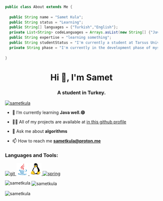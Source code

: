 
```java

public class About extends Me { 

  public String name = "Samet Kula";
  public String status = "Learning";
  public String[] languages = {"Turkish","English"};
  private List<String> codeLanguages = Arrays.asList(new String[] {"Javascript","TypeScript","C++","C#","Java","html/css"});
  public String expertise = "learning something";
  public String studentStatus = "I'm currently a student at Tarsus University.";
  private String phase = "I'm currently in the development phase of myself";
  
}


```
<h1 align="center">Hi 👋, I'm Samet</h1>
<h3 align="center">A student in Turkey.</h3>

<p align="left"> <a href="https://github.com/ryo-ma/github-profile-trophy"><img src="https://github-profile-trophy.vercel.app/?username=sametkula" alt="sametkula" /></a> </p>

- 🌱 I’m currently learning **Java well.😄**

- 👨‍💻 All of my projects are available at [in this github profile](https://github.com/SametKula)

- 💬 Ask me about **algorithms**

- 📫 How to reach me **sametkula@proton.me**


<h3 align="left">Languages and Tools:</h3>
<p align="left"> <a href="https://git-scm.com/" target="_blank" rel="noreferrer"> <img src="https://www.vectorlogo.zone/logos/git-scm/git-scm-icon.svg" alt="git" width="40" height="40"/> </a> <a href="https://www.java.com" target="_blank" rel="noreferrer"> <img src="https://raw.githubusercontent.com/devicons/devicon/master/icons/java/java-original.svg" alt="java" width="40" height="40"/> </a> <a href="https://www.linux.org/" target="_blank" rel="noreferrer"> <img src="https://raw.githubusercontent.com/devicons/devicon/master/icons/linux/linux-original.svg" alt="linux" width="40" height="40"/> </a> <a href="https://spring.io/" target="_blank" rel="noreferrer"> <img src="https://www.vectorlogo.zone/logos/springio/springio-icon.svg" alt="spring" width="40" height="40"/> </a> </p>

<p><img align="left" src="https://github-readme-stats.vercel.app/api/top-langs?username=sametkula&show_icons=true&locale=en&layout=compact" alt="sametkula" /></p>

<p>&nbsp;<img align="center" src="https://github-readme-stats.vercel.app/api?username=sametkula&show_icons=true&locale=en" alt="sametkula" /></p>

<p><img align="center" src="https://github-readme-streak-stats.herokuapp.com/?user=sametkula&" alt="sametkula" /></p>


